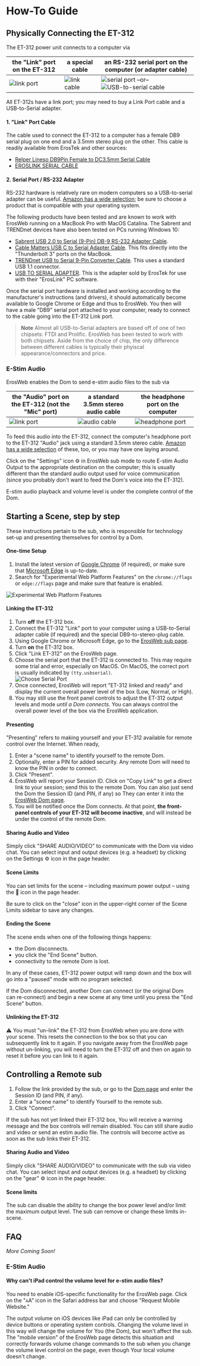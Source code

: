 # How-To Guide

## Physically Connecting the ET-312
The ET-312 power unit connects to a computer via

|the "Link" port on the ET-312|a special cable|an RS-232 serial port on the computer (or adapter cable)|
|---|---|---|
|![link port](assets/et312-link.png)| ![link cable](assets/link-cable.png)|![serial port](assets/serial-port.jpg) –or– ![USB-to-serial cable](assets/usb-to-serial.png)

All ET-312s have a link port; you may need to buy a Link Port cable and a USB-to-Serial adapter.

#### 1. "Link" Port Cable

The cable used to connect the ET-312 to a computer has a female DB9 serial plug on one end and a 3.5mm stereo plug on the other.  This cable is readily available from ErosTek and other sources:

* [Relper Lineso DB9Pin Female to DC3.5mm Serial Cable](https://www.amazon.com/gp/product/B06Y98F6D5)
* [EROSLINK SERIAL CABLE](https://erostek.com/collections/wiring/products/eroslink-serial-cable)

#### 2. Serial Port / RS-232 Adapter
RS-232 hardware is relatively rare on modern computers so a USB-to-serial adapter can be useful.  [Amazon has a wide selection](https://www.amazon.com/s?k=rs232+to+usb&i=electronics); be sure to choose a product that is compatible with your operating system.

The following products have been tested and are known to work with ErosWeb running on a MacBook Pro with MacOS Catalina.  The Sabrent and TRENDnet devices have also been tested on PCs running Windows 10:

* [Sabrent USB 2.0 to Serial (9-Pin) DB-9 RS-232 Adapter Cable](https://www.amazon.com/gp/product/B006AA04K0/).
* [Cable Matters USB C to Serial Adapter Cable](https://www.amazon.com/gp/product/B075GV6VL1/).  This fits directly into the "Thunderbolt 3" ports on the MacBook.
* [TRENDnet USB to Serial 9-Pin Converter Cable](https://www.amazon.com/gp/product/B0007T27H8/).  This uses a standard USB 1.1 connector.
* [USB TO SERIAL ADAPTER](https://erostek.com/collections/wiring/products/usb-to-serial-adapter).  This is the adapter sold by ErosTek for use with their "ErosLink" PC software.

Once the serial port hardware is installed and working according to the manufacturer's instructions (and drivers), it should automatically become available to Google Chrome or Edge and thus to ErosWeb.  You then will have a male "DB9" serial port attached to your computer, ready to connect to the cable going into the ET-312 Link port.

> **Note**  Almost all USB-to-Serial adapters are based off of one of two chipsets: FTDI and Prolific.  ErosWeb has been tested to work with both chipsets.  Aside from the choice of chip, the only difference between different cables is typically their phyiscal appearance/connectors and price.

### E-Stim Audio

ErosWeb enables the Dom to send e-stim audio files to the sub via

|the "Audio" port on the ET-312 (**not** the "Mic" port)|a standard 3.5mm stereo audio cable|the headphone port on the computer|
|---|---|---|
|![link port](assets/et312-audio.png)|![audio cable](assets/audio-cable.png)|![headphone port](assets/audio-port.png)|

To feed this audio into the ET-312, connect the computer's headphone port to the ET-312 "Audio" jack using a standard 3.5mm stereo cable.  [Amazon has a wide selection](https://www.amazon.com/s?k=3.5mm+audio+cable&i=electronics) of these, too, or you may have one laying around.

Click on the "Settings" icon &#x2699; in ErosWeb sub mode to route E-stim Audio Output to the appropriate destination on the computer; this is usually different than the standard audio output used for voice communication (since you probably don't want to feed the Dom's voice into the ET-312).

E-stim audio playback and volume level is under the complete control of the Dom.

## Starting a Scene, step by step

These instructions pertain to the sub, who is responsible for technology set-up and presenting themselves for control by a Dom.

#### One-time Setup
1. Install the latest version of [Google Chrome][chrome] (if required), or make sure that [Microsoft Edge][edge] is up-to-date.
2. Search for "Experimental Web Platform Features" on the `chrome://flags` or `edge://flags` page and make sure that feature is enabled.

![Experimental Web Platform Features](assets/experimental.png)

#### Linking the ET-312
1. Turn **off** the ET-312 box.
2. Connect the ET-312 "Link" port to your computer using a USB-to-Serial adapter cable (if required) and the special DB9-to-stereo-plug cable.
3. Using Google Chrome or Microsoft Edge, go to the [ErosWeb sub page](/sub.html).
4. Turn **on** the ET-312 box.
5. Click "Link ET-312" on the ErosWeb page.
6. Choose the serial port that the ET-312 is connected to. This may require some trial and error, especially on MacOS.  On MacOS, the correct port is usually indicated by `(tty.usbserial)`.<br/>![Choose Serial Port](/assets/choose-serial-port.png)
7. Once connected, ErosWeb will report "ET-312 linked and ready" and display the current overall power level of the box (Low, Normal, or High).
8. You may still use the front panel controls to adjust the ET-312 output levels and mode _until a Dom connects_.  You can always control the overall power level of the box via the ErosWeb application.

#### Presenting

"Presenting" refers to making yourself and your ET-312 available for remote control over the Internet.  When ready,
1. Enter a "scene name" to identify yourself to the remote Dom.
2. Optionally, enter a PIN for added security.  Any remote Dom will need to know the PIN in order to connect.
3. Click "Present".
4. ErosWeb will report your Session ID.  Click on "Copy Link" to get a direct link to your session; send this to the remote Dom.  You can also just send the Dom the Session ID (and PIN, if any) so They can enter it into the [ErosWeb Dom page](/Dom.html).
5. You will be notified once the Dom connects.  At that point, **the front-panel controls of your ET-312 will become inactive**, and will instead be under the control of the remote Dom.

#### Sharing Audio and Video

Simply click "SHARE AUDIO/VIDEO" to communicate with the Dom via video chat.  You can select input and output devices (e.g. a headset) by clicking on the Settings &#x2699;  icon in the page header.

#### Scene Limits

You can set limits for the scene – including maximum power output – using the &#x1f6ab;  icon in the page header.

Be sure to click on the "close" icon in the upper-right corner of the Scene Limits sidebar to save any changes.

#### Ending the Scene

The scene ends when one of the following things happens:
* the Dom disconnects.
* you click the "End Scene" button.
* connectivity to the remote Dom is lost.

In any of these cases, ET-312 power output will ramp down and the box will go into a "paused" mode with no program selected.

If the Dom disconnected, another Dom can connect (or the original Dom can re-connect) and begin a new scene at any time until you press the "End Scene" button.

#### Unlinking the ET-312

&#9888;&#65039; You must "un-link" the ET-312 from ErosWeb when you are done with your scene.  This resets the connection to the box so that you can subsequently link to it again.  If you navigate away from the ErosWeb page without un-linking, you will need to turn the ET-312 off and then on again to reset it before you can link to it again.

## Controlling a Remote sub

1. Follow the link provided by the sub, or go to the [Dom page](/Dom.html) and enter the Session ID (and PIN, if any).
2. Enter a "scene name" to identify Yourself to the remote sub.
3. Click "Connect".

If the sub has not yet linked their ET-312 box, You will receive a warning message and the box controls will remain disabled.  You can still share audio and video or send an estim audio file.  The controls will become active as soon as the sub links their ET-312.

#### Sharing Audio and Video

Simply click "SHARE AUDIO/VIDEO" to communicate with the sub via video chat.  You can select input and output devices (e.g. a headset) by clicking on the "gear" &#x2699; icon in the page header.

#### Scene limits

The sub can disable the ability to change the box power level  and/or limit the maximum output level.  The sub can remove or change these limits in-scene.

## FAQ

_More Coming Soon!_

### E-Stim Audio

#### Why can't iPad control the volume level for e-stim audio files?

You need to enable iOS-specific functionality for the ErosWeb page.  Click on the "<span style="font-size: 75%">A</span>A" icon in the Safari address bar and choose "Request Mobile Website."

The output volume on iOS devices like iPad can only be controlled by device buttons or operating system controls.  Changing the volume level in this way will change the volume for You (the Dom), but won't affect the sub.  The "mobile version" of the ErosWeb page detects this situation and correctly forwards volume change commands to the sub when you change the volume level control on the page, even though Your local volume doesn't change.

[chrome]: https://www.google.com/chrome/
[edge]: https://support.microsoft.com/en-us/help/4501095/download-the-new-microsoft-edge-based-on-chromium
